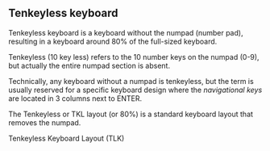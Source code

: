 


## Tenkeyless keyboard

Tenkeyless keyboard is a keyboard without the numpad (number pad), resulting in a keyboard around 80% of the full-sized keyboard.

Tenkeyless (10 key less) refers to the 10 number keys on the numpad (0-9), but actually the entire numpad section is absent.

Technically, any keyboard without a numpad is tenkeyless, but the term is usually reserved for a specific keyboard design where the *navigational keys* are located in 3 columns next to ENTER.

The Tenkeyless or TKL layout (or 80%) is a standard keyboard layout that removes the numpad.

Tenkeyless Keyboard Layout (TLK)
